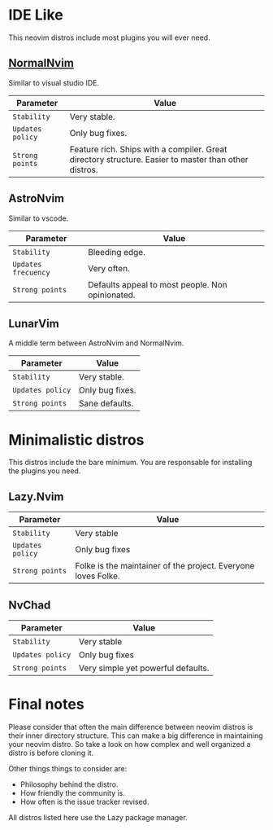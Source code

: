 # IDE Like
This neovim distros include most plugins you will ever need.

## [NormalNvim](https://github.com/NormalNvim/NormalNvim)
Similar to visual studio IDE.

| Parameter | Value |
|--|--|
| `Stability` | Very stable. |
| `Updates policy` | Only bug fixes. |
| `Strong points` | Feature rich. Ships with a compiler. Great directory structure. Easier to master than other distros. |

## AstroNvim
Similar to vscode.

| Parameter | Value |
|--|--|
| `Stability` | Bleeding edge. |
| `Updates frecuency` | Very often. |
| `Strong points` | Defaults appeal to most people. Non opinionated.  |

## LunarVim
A middle term between AstroNvim and NormalNvim.

| Parameter | Value |
|--|--|
| `Stability` | Very stable. |
| `Updates policy` | Only bug fixes. |
| `Strong points` | Sane defaults. |

# Minimalistic distros
This distros include the bare minimum. You are responsable for installing the plugins you need.

## Lazy.Nvim
| Parameter | Value |
|--|--|
| `Stability` | Very stable |
| `Updates policy` | Only bug fixes |
| `Strong points` | Folke is the maintainer of the project. Everyone loves Folke. |

## NvChad
| Parameter | Value |
|--|--|
| `Stability` | Very stable |
| `Updates policy` | Only bug fixes |
| `Strong points` | Very simple yet powerful defaults. |


# Final notes
Please consider that often the main difference between neovim distros is their inner directory structure. This can make a big difference in maintaining your neovim distro. So take a look on how complex and well organized a distro is before cloning it.

Other things things to consider are:

* Philosophy behind the distro.
* How friendly the community is.
* How often is the issue tracker revised.

All distros listed here use the Lazy package manager.
